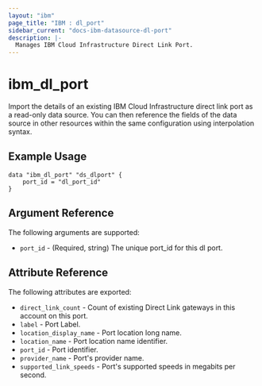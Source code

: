 ```yaml
---
layout: "ibm"
page_title: "IBM : dl_port"
sidebar_current: "docs-ibm-datasource-dl-port"
description: |-
  Manages IBM Cloud Infrastructure Direct Link Port.
---
```


# ibm\_dl_port

Import the details of an existing IBM Cloud Infrastructure direct link port as a read-only data source. You can then reference the fields of the data source in other resources within the same configuration using interpolation syntax.


## Example Usage

```hcl
data "ibm_dl_port" "ds_dlport" {
    port_id = "dl_port_id"
}
```

## Argument Reference

The following arguments are supported:

* `port_id` - (Required, string) The unique port_id for this dl port.

## Attribute Reference

The following attributes are exported:

* `direct_link_count` - Count of existing Direct Link gateways in this account on this port.
* `label` - Port Label.
* `location_display_name` - Port location long name.
* `location_name` - Port location name identifier.
* `port_id` - Port identifier.
* `provider_name` - Port's provider name.
* `supported_link_speeds` - Port's supported speeds in megabits per second.
  

